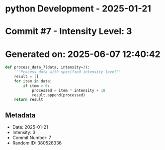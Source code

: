 ﻿# python Development - 2025-01-21
# Commit #7 - Intensity Level: 3
# Generated on: 2025-06-07 12:40:42
```python
def process_data_7(data, intensity=3):
    '''Process data with specified intensity level'''
    result = []
    for item in data:
        if item > 0:
            processed = item * intensity + 18
            result.append(processed)
    return result
```
## Metadata
- Date: 2025-01-21
- Intensity: 3
- Commit Number: 7
- Random ID: 380526336
